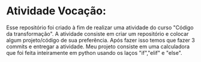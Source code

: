 # Atividade Vocação:
Esse repositório foi criado à fim de realizar uma atividade do curso "Código da transformação".
A atividade consiste em criar um repositório e colocar algum projeto/código de sua preferência. Após fazer isso temos que fazer 3 commits e entregar a atividade.
Meu projeto consiste em uma calculadora que foi feita inteiramente em python usando os laços "if","elif" e "else".
